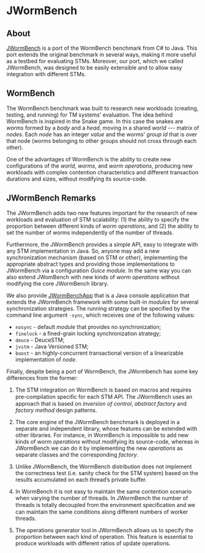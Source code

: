 # JWormBench

## About

[JWormBench](https://github.com/inesc-id-esw/JWormBench/wiki) is a port of the WormBench benchmark from C# to Java. This port extends the original benchmark in several
ways, making it more useful as a testbed for evaluating STMs. Moreover, our port, which we called JWormBench, was designed to be easily extensible and to allow easy integration with different STMs.


## WormBench

The WormBench benchmark was built to research new workloads (creating, testing, and running) for TM systems' evaluation. The idea behind WormBench is inspired in the Snake game. In this case the snakes are *worms* formed by a *body* and a *head*, moving in a shared *world* --- matrix of *nodes*. Each *node* has an integer *value* and the worms' *group id* that is over that node (worms belonging to other groups should not cross through each other). 

One of the advantages of WormBench is the ability to create new configurations of the *world*, *worms*, and *worm operations*, producing new workloads with complex contention characteristics and different transaction durations and sizes, without modifying its source-code. 

## JWormBench Remarks

The JWormBench adds two new features important for the research of new workloads and evaluation of STM scalability: (1) the ability to specify the proportion between different kinds of *worm operations*, and (2) the ability to set the number of worms independently of the number of threads.  

Furthermore, the JWormBench provides a simple API, easy to integrate with any STM implementation in Java. So, anyone may add a new synchronization mechanism (based on STM or other), implementing the appropriate abstract types and providing those implementations to JWormBench via a configuration *Guice module*. In the same way you can also extend JWomBench with new kinds of *worm operations* without modifying the core JWormBench library.

We also provide [JWormBenchApp](https://github.com/inesc-id-esw/JWormBench/wiki/Running-JWormBenchApp) that is a Java console application that extends the JWormBench framework with some built-in *modules* for several synchronization strategies. The running strategy can be specified by the command line argument `-sync`, which receives one of the following values: 

* `nosync` - default *module* that provides no synchronization; 
* `finelock` - a fined-grain locking synchronization strategy;
* `deuce` - DeuceSTM; 
* `jvstm` - Java Versioned STM; 
* `boost` - an highly-concurrent transactional version of a linearizable implementation of *node*.

Finally, despite being a port of WormBench, the JWormbench has some key differences from the former:

1. The STM integration on WormBench is based on macros and requires pre-compilation speciﬁc for each STM API. The JWormBench uses an approach that is based on _inversion of control_, _abstract factory_ and _factory method_ design patterns.

2. The core engine of the JWormBench benchmark is deployed in a separate and independent library, whose features can be extended with other libraries. For instance, in WormBench is impossible to add new kinds of _worm operations_ without modifying its source-code, whereas in JWormBench we can do it by implementing the new _operations_ as separate classes and the corresponding _factory_.

3. Unlike JWormBench, the WormBench distribution does not implement the correctness test (i.e. sanity check for the STM system) based on the results accumulated on each thread’s private buffer.

4. In WormBench it is not easy to maintain the same contention scenario when varying the number of threads. In JWormBench the number of threads is totally decoupled from the environment speciﬁcation and we can maintain the same conditions along different numbers of worker threads.

5. The operations generator tool in JWormBench allows us to specify the proportion between each kind of operation. This feature is essential to produce workloads with different ratios of update operations.
